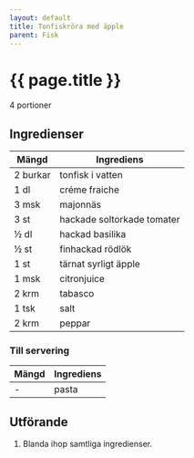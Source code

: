 ```yaml
---
layout: default
title: Tonfiskröra med äpple
parent: Fisk
---
```


# {{ page.title }}

4 portioner
## Ingredienser

Mängd|Ingrediens
------------ | -------------
2 burkar | tonfisk i vatten
1 dl | créme fraiche
3 msk | majonnäs
3 st | hackade soltorkade tomater
½ dl | hackad basilika
½ st | finhackad rödlök
1 st | tärnat syrligt äpple
1 msk | citronjuice
2 krm | tabasco
1 tsk | salt
2 krm | peppar

### Till servering

Mängd| Ingrediens
------------ | -------------
\- | pasta

## Utförande
1. Blanda ihop samtliga ingredienser.

